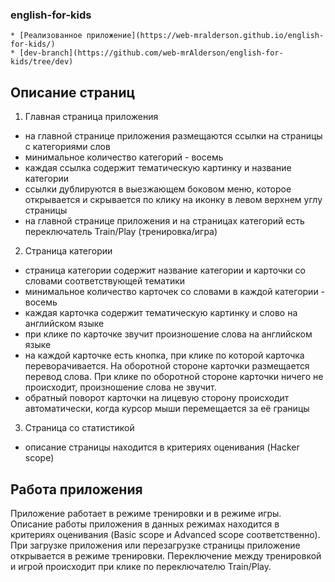 ### english-for-kids

    * [Реализованное приложение](https://web-mralderson.github.io/english-for-kids/)
    * [dev-branch](https://github.com/web-mrAlderson/english-for-kids/tree/dev)

## Описание страниц

1. Главная страница приложения
* на главной странице приложения размещаются ссылки на страницы с категориями слов
* минимальное количество категорий - восемь
* каждая ссылка содержит тематическую картинку и название категории
* ссылки дублируются в выезжающем боковом меню, которое открывается и скрывается по клику на иконку в левом верхнем углу страницы
* на главной странице приложения и на страницах категорий есть переключатель Train/Play (тренировка/игра)



2. Страница категории 
* страница категории содержит название категории и карточки со словами соответствующей тематики 
* минимальное количество карточек со словами в каждой категории - восемь   
* каждая карточка содержит тематическую картинку и слово на английском языке  
* при клике по карточке звучит произношение слова на английском языке  
* на каждой карточке есть кнопка, при клике по которой карточка переворачивается. На оборотной стороне карточки размещается перевод слова. При клике по оборотной стороне карточки ничего не происходит, произношение слова не звучит.
* обратный поворот карточки на лицевую сторону происходит автоматически, когда курсор мыши перемещается за её границы

3. Страница со статистикой 
* описание страницы находится в критериях оценивания (Hacker scope)

## Работа приложения

Приложение работает в режиме тренировки и в режиме игры.  
Описание работы приложения в данных режимах находится в критериях оценивания (Basic scope и Advanced scope соответственно).
При загрузке приложения или перезагрузке страницы приложение открывается в режиме тренировки.
Переключение между тренировкой и игрой происходит при клике по переключателю Train/Play. 